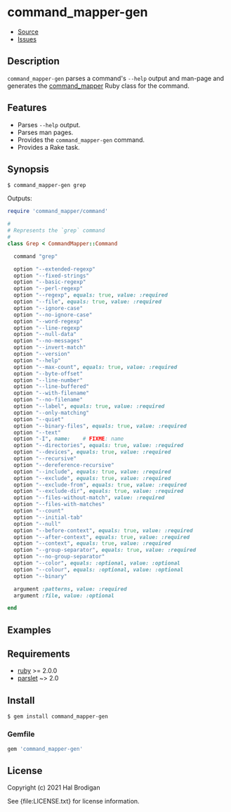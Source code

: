 # command_mapper-gen

* [Source](https://github.com/postmodern/command_mapper-gen)
* [Issues](https://github.com/postmodern/command_mapper-gen/issues)

## Description
  
`command_mapper-gen` parses a command's `--help` output and man-page
and generates the [command_mapper] Ruby class for the command.

## Features

* Parses `--help` output.
* Parses man pages.
* Provides the `command_mapper-gen` command.
* Provides a Rake task.

## Synopsis

```shell
$ command_mapper-gen grep
```

Outputs:

```ruby
require 'command_mapper/command'

#
# Represents the `grep` command
#
class Grep < CommandMapper::Command

  command "grep"

  option "--extended-regexp"
  option "--fixed-strings"
  option "--basic-regexp"
  option "--perl-regexp"
  option "--regexp", equals: true, value: :required
  option "--file", equals: true, value: :required
  option "--ignore-case"
  option "--no-ignore-case"
  option "--word-regexp"
  option "--line-regexp"
  option "--null-data"
  option "--no-messages"
  option "--invert-match"
  option "--version"
  option "--help"
  option "--max-count", equals: true, value: :required
  option "--byte-offset"
  option "--line-number"
  option "--line-buffered"
  option "--with-filename"
  option "--no-filename"
  option "--label", equals: true, value: :required
  option "--only-matching"
  option "--quiet"
  option "--binary-files", equals: true, value: :required
  option "--text"
  option "-I", name: 	# FIXME: name
  option "--directories", equals: true, value: :required
  option "--devices", equals: true, value: :required
  option "--recursive"
  option "--dereference-recursive"
  option "--include", equals: true, value: :required
  option "--exclude", equals: true, value: :required
  option "--exclude-from", equals: true, value: :required
  option "--exclude-dir", equals: true, value: :required
  option "--files-without-match", value: :required
  option "--files-with-matches"
  option "--count"
  option "--initial-tab"
  option "--null"
  option "--before-context", equals: true, value: :required
  option "--after-context", equals: true, value: :required
  option "--context", equals: true, value: :required
  option "--group-separator", equals: true, value: :required
  option "--no-group-separator"
  option "--color", equals: :optional, value: :optional
  option "--colour", equals: :optional, value: :optional
  option "--binary"

  argument :patterns, value: :required
  argument :file, value: :optional

end
```

## Examples

## Requirements

* [ruby] >= 2.0.0
* [parslet] ~> 2.0

## Install

```shell
$ gem install command_mapper-gen
```

### Gemfile

```ruby
gem 'command_mapper-gen'
```

## License

Copyright (c) 2021 Hal Brodigan

See {file:LICENSE.txt} for license information.

[command_mapper]: https://github.com/postmodern/command_mapper.rb#readme
[ruby]: htt[s://www.ruby-lang.org/
[parslet]: https://github.com/kschiess/parslet#readme
